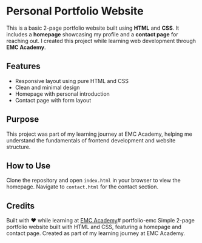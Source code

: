 # Personal Portfolio Website

This is a basic 2-page portfolio website built using **HTML** and **CSS**. It includes a **homepage** showcasing my profile and a **contact page** for reaching out. I created this project while learning web development through **EMC Academy**.

## Features

- Responsive layout using pure HTML and CSS
- Clean and minimal design
- Homepage with personal introduction
- Contact page with form layout

## Purpose

This project was part of my learning journey at EMC Academy, helping me understand the fundamentals of frontend development and website structure.

## How to Use

Clone the repository and open `index.html` in your browser to view the homepage. Navigate to `contact.html` for the contact section.

## Credits

Built with ❤️ while learning at [EMC Academy](#)# portfolio-emc
Simple 2-page portfolio website built with HTML and CSS, featuring a homepage and contact page. Created as part of my learning journey at EMC Academy.
